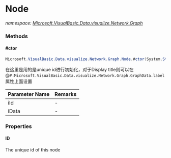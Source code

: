 ﻿# Node
_namespace: [Microsoft.VisualBasic.Data.visualize.Network.Graph](./index.md)_





### Methods

#### #ctor
```csharp
Microsoft.VisualBasic.Data.visualize.Network.Graph.Node.#ctor(System.String,Microsoft.VisualBasic.Data.visualize.Network.Graph.NodeData)
```
在这里是用的是unique id进行初始化，对于Display title则可以在@``P:Microsoft.VisualBasic.Data.visualize.Network.Graph.GraphData.label``属性上面设置

|Parameter Name|Remarks|
|--------------|-------|
|iId|-|
|iData|-|



### Properties

#### ID
The unique id of this node
